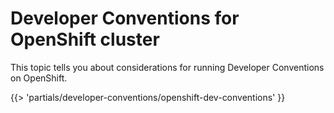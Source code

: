# Developer Conventions for OpenShift cluster

This topic tells you about considerations for running Developer Conventions on OpenShift.

<!-- The below partial is in the docs-tap/partials directory -->

{{> 'partials/developer-conventions/openshift-dev-conventions' }}

